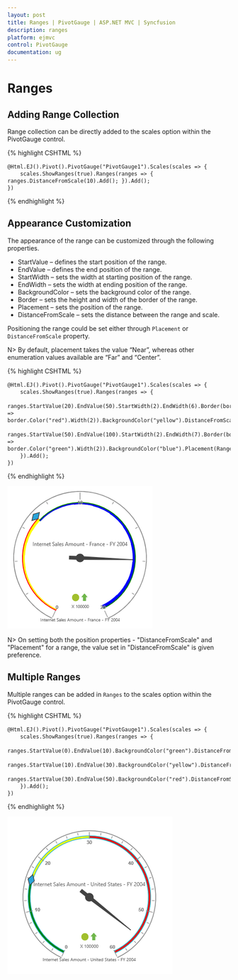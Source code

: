 ```yaml
---
layout: post
title: Ranges | PivotGauge | ASP.NET MVC | Syncfusion
description: ranges
platform: ejmvc
control: PivotGauge
documentation: ug
---
```


# Ranges

## Adding Range Collection

Range collection can be directly added to the scales option within the PivotGauge control.

{% highlight CSHTML %}

    @Html.EJ().Pivot().PivotGauge("PivotGauge1").Scales(scales => {
        scales.ShowRanges(true).Ranges(ranges => { ranges.DistanceFromScale(10).Add(); }).Add();
    })

{% endhighlight  %}

## Appearance Customization

The appearance of the range can be customized through the following properties.

* StartValue – defines the start position of the range.
* EndValue – defines the end position of the range.
* StartWidth – sets the width at starting position of the range.
* EndWidth – sets the width at ending position of the range.
* BackgroundColor – sets the background color of the range.
* Border – sets the height and width of the border of the range.
* Placement – sets the position of the range.
* DistanceFromScale – sets the distance between the range and scale.

Positioning the range could be set either through `Placement` or `DistanceFromScale` property. 

N> By default, placement takes the value “Near”, whereas other enumeration values available are “Far” and “Center”.

{% highlight CSHTML %}

    @Html.EJ().Pivot().PivotGauge("PivotGauge1").Scales(scales => {
        scales.ShowRanges(true).Ranges(ranges => {
            ranges.StartValue(20).EndValue(50).StartWidth(2).EndWidth(6).Border(border => border.Color("red").Width(2)).BackgroundColor("yellow").DistanceFromScale(20).Add();
            ranges.StartValue(50).EndValue(100).StartWidth(2).EndWidth(7).Border(border => border.Color("green").Width(2)).BackgroundColor("blue").Placement(RangePlacement.Near).Add();
        }).Add();
    })

{% endhighlight %}

![](Ranges_images/AppearanceCustomization.png) 

N> On setting both the position properties - "DistanceFromScale" and "Placement" for a range, the value set in "DistanceFromScale" is given preference. 

## Multiple Ranges

Multiple ranges can be added in `Ranges` to the scales option within the PivotGauge control.

{% highlight CSHTML %}

    @Html.EJ().Pivot().PivotGauge("PivotGauge1").Scales(scales => {
        scales.ShowRanges(true).Ranges(ranges => {
            ranges.StartValue(0).EndValue(10).BackgroundColor("green").DistanceFromScale(-5).Add();
            ranges.StartValue(10).EndValue(30).BackgroundColor("yellow").DistanceFromScale(-5).Add();
            ranges.StartValue(30).EndValue(50).BackgroundColor("red").DistanceFromScale(-5).Add();
        }).Add();
    })

{% endhighlight  %}

![](Ranges_images/MultipleRanges.png) 
